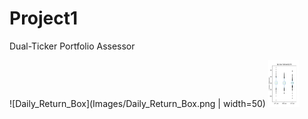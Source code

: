 # Project1
Dual-Ticker Portfolio Assessor

![Daily_Return_Box](Images/Daily_Return_Box.png | width=50)
<img src="Images/Daily_Return_Box.png" width="50" height="75">
